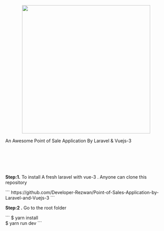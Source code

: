 <p align="center">
<p align="center"><a href="https://laravel.com" target="_blank"><img src="https://www.tandemhrconsultants.com/wp-content/uploads/2018/04/laravel-vue.png" width="400"></a></p>
</p>
<p> An Awesome Point of Sale Application By Laravel & Vuejs-3 </p>
<br>
</hr>
<br>
<br>
<br>
<p><b>Step:1.</b> To install A fresh laravel with vue-3 . Anyone can clone this repository</p>
</p>
```
https://github.com/Developer-Rezwan/Point-of-Sales-Application-by-Laravel-and-Vuejs-3
```
<p> <b>Step:2 .</b> Go to the root folder </p>
```
$ yarn install <br>
$ yarn run dev
```
